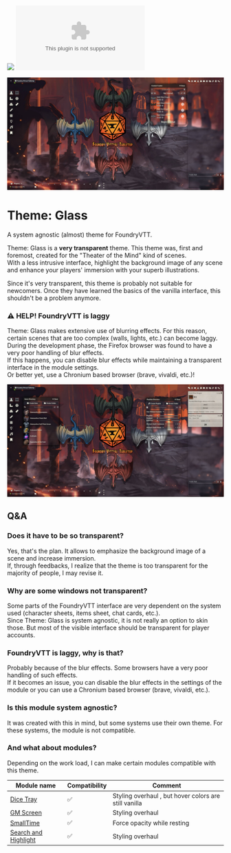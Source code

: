 ![](https://img.shields.io/badge/Foundry-v12-informational)
![Latest Release Download Count](https://img.shields.io/github/downloads/DarKDinDoN/theme-glass/latest/module.zip)

![](./screenshot-1.jpg)

# Theme: Glass

A system agnostic (almost) theme for FoundryVTT.

Theme: Glass is a **very transparent** theme. This theme was, first and foremost, created for the "Theater of the Mind" kind of scenes.  
With a less intrusive interface, highlight the background image of any scene and enhance your players' immersion with your superb illustrations.

Since it's very transparent, this theme is probably not suitable for newcomers. Once they have learned the basics of the vanilla interface, this shouldn't be a problem anymore.

### ⚠️ HELP! FoundryVTT is laggy

Theme: Glass makes extensive use of blurring effects. For this reason, certain scenes that are too complex (walls, lights, etc.) can become laggy. During the development phase, the Firefox browser was found to have a very poor handling of blur effects.  
If this happens, you can disable blur effects while maintaining a transparent interface in the module settings.  
Or better yet, use a Chronium based browser (brave, vivaldi, etc.)!

![](./screenshot-2.jpg)

## Q&A

### Does it have to be so transparent?

Yes, that's the plan. It allows to emphasize the background image of a scene and increase immersion.  
If, through feedbacks, I realize that the theme is too transparent for the majority of people, I may revise it.

### Why are some windows not transparent?

Some parts of the FoundryVTT interface are very dependent on the system used (character sheets, items sheet, chat cards, etc.).  
Since Theme: Glass is system agnostic, it is not really an option to skin those. But most of the visible interface should be transparent for player accounts.

### FoundryVTT is laggy, why is that?

Probably because of the blur effects. Some browsers have a very poor handling of such effects.  
If it becomes an issue, you can disable the blur effects in the settings of the module or you can use a Chronium based browser (brave, vivaldi, etc.).

### Is this module system agnostic?

It was created with this in mind, but some systems use their own theme. For these systems, the module is not compatible.

### And what about modules?

Depending on the work load, I can make certain modules compatible with this theme.

| Module name                                                                                 | Compatibility | Comment                                               |
| ------------------------------------------------------------------------------------------- | ------------- | ----------------------------------------------------- |
| [Dice Tray](https://gitlab.com/asacolips-projects/foundry-mods/foundry-vtt-dice-calculator) | ✅            | Styling overhaul , but hover colors are still vanilla |
| [GM Screen](https://github.com/ElfFriend-DnD/foundryvtt-gmScreen)                           | ✅            | Styling overhaul                                      |
| [SmallTime](https://github.com/unsoluble/smalltime)                                         | ✅            | Force opacity while resting                           |
| [Search and Highlight](https://github.com/Khaali-dev/fullsearch)                            | ✅            | Styling overhaul                                      |
